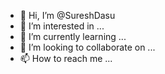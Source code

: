 - 👋 Hi, I’m @SureshDasu
- 👀 I’m interested in ...
- 🌱 I’m currently learning ...
- 💞️ I’m looking to collaborate on ...
- 📫 How to reach me ...

<!---
SureshDasu/SureshDasu is a ✨ special ✨ repository because its `README.md` (this file) appears on your GitHub profile.
You can click the Preview link to take a look at your changes.
--->
